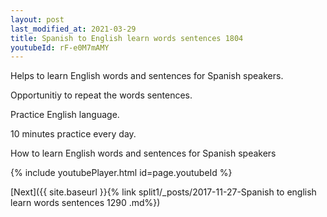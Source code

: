 ```yaml
---
layout: post
last_modified_at: 2021-03-29
title: Spanish to English learn words sentences 1804 
youtubeId: rF-e0M7mAMY
---
```

 
 
Helps to learn English words and sentences for Spanish speakers.

Opportunitiy to repeat the words sentences. 

Practice English language. 
 
10 minutes practice every day. 
 
How to learn English words and sentences for Spanish speakers 
 
{% include youtubePlayer.html id=page.youtubeId %}
 
 
[Next]({{ site.baseurl }}{% link  split1/_posts/2017-11-27-Spanish to english learn words sentences 1290 .md%})
 
